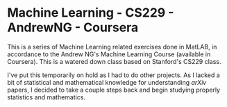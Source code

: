 # Machine Learning - CS229 - AndrewNG - Coursera
This is a series of Machine Learning related exercises done in MatLAB, in accordance to the Andrew NG's Machine Learning Course (available in Coursera). This is a watered down class based on Stanford's CS229 class.

I've put this temporarily on hold as I had to do other projects. As I lacked a bit of statistical and mathematical knowledge for understanding _arXiv_ papers, I decided to take a couple steps back and begin studying properly statistics and mathematics.
